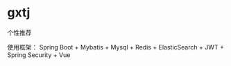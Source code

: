 # gxtj

个性推荐

使用框架： Spring Boot + Mybatis + Mysql + Redis + ElasticSearch + JWT + Spring Security + Vue
